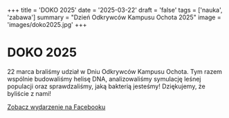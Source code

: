 +++
title = 'DOKO 2025'
date = '2025-03-22'
draft = 'false'
tags = ['nauka', 'zabawa']
summary = "Dzień Odkrywców Kampusu Ochota 2025"
image = 'images/doko2025.jpg'
+++

<!-- Tutaj START - cała treść posta -->
<h1>DOKO 2025</h1>


22 marca braliśmy udział w Dniu Odkrywców Kampusu Ochota. Tym razem wspólnie budowaliśmy helisę DNA, analizowaliśmy symulację leśnej populacji oraz sprawdzaliśmy, jaką bakterią jesteśmy! Dziękujemy, że byliście z nami!

[Zobacz wydarzenie na Facebooku](https://www.facebook.com/DOKOUW/)
